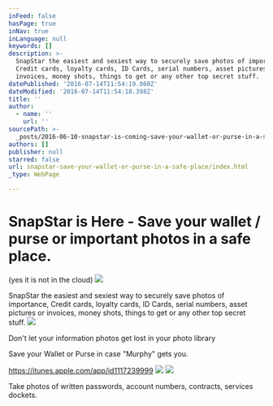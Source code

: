 ```yaml
---
inFeed: false
hasPage: true
inNav: true
inLanguage: null
keywords: []
description: >-
  SnapStar the easiest and sexiest way to securely save photos of importance,
  Credit cards, loyalty cards, ID Cards, serial numbers, asset pictures or
  invoices, money shots, things to get or any other top secret stuff.
datePublished: '2016-07-14T11:54:19.060Z'
dateModified: '2016-07-14T11:54:18.398Z'
title: ''
author:
  - name: ''
    url: ''
sourcePath: >-
  _posts/2016-06-10-snapstar-is-coming-save-your-wallet-or-purse-in-a-safe-pla.md
authors: []
publisher: null
starred: false
url: snapstar-save-your-wallet-or-purse-in-a-safe-place/index.html
_type: WebPage

---
```

# SnapStar is Here - Save your wallet / purse or important photos in a safe place.   
(yes it is not in the cloud)
![](https://the-grid-user-content.s3-us-west-2.amazonaws.com/36594f15-c17a-4bf2-ad25-52ef301ffb7f.jpg)

SnapStar the easiest and sexiest way to securely save photos of importance, Credit cards, loyalty cards, ID Cards, serial numbers, asset pictures or invoices, money shots, things to get or any other top secret stuff.
![](https://the-grid-user-content.s3-us-west-2.amazonaws.com/4f5b91c0-441f-4c57-b77d-b2b0a5896740.jpg)

Don't let your information photos get lost in your photo library

Save your Wallet or Purse in case "Murphy" gets you. 

https://itunes.apple.com/app/id1117239999
![](https://the-grid-user-content.s3-us-west-2.amazonaws.com/48c4dc35-bfce-4f6a-89e4-dcfcf87e3561.jpg)
![](https://the-grid-user-content.s3-us-west-2.amazonaws.com/ec96a38e-52d8-41d2-a9fc-fd7c8bb794df.jpg)

Take photos of written passwords, account numbers, contracts, services dockets.